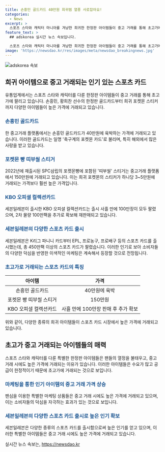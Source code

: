 ```yaml
---
title: 손흥민 골드카드 40만원 희귀템 열풍 사로잡아요!
categories:
  - News
excerpt: >
  스포츠 스타와 캐릭터 마니아를 겨냥한 희귀한 한정판 아이템들이 중고 거래를 통해 초고가에 팔리고 있다. 손흥민 골드카드는 40만원에 육박하는 가격에 거래되었고, 중고거래 플랫폼에서는 띠부씰 스티커가 150만원에 팔렸다. 또한 KT위즈파크 인근 세븐일레븐에서는 KBO 야구카드가 사흘 만에 100만장이 팔렸으며, 다양한 종류의 스포츠 카드가 유통되고 있다. 이러한 트렌드는 소비자들의 다양한 덕심을 반영한 이색적인 마케팅이 더욱 지속될 것으로 전망된다.
feature_text: >
  ## adskorea 실시간 뉴스 속보입니다.

  스포츠 스타와 캐릭터 마니아를 겨냥한 희귀한 한정판 아이템들이 중고 거래를 통해 초고가에 팔리고 있다. 손흥민 골드카드는 40만원에 육박하는 가격에 거래되었고, 중고거래 플랫폼에서는 띠부씰 스티커가 150만원에 팔렸다. 또한 KT위즈파크 인근 세븐일레븐에서는 KBO 야구카드가 사흘 만에 100만장이 팔렸으며, 다양한 종류의 스포츠 카드가 유통되고 있다. 이러한 트렌드는 소비자들의 다양한 덕심을 반영한 이색적인 마케팅이 더욱 지속될 것으로 전망된다.
image: 'https://newsdao.kr/res/images/meta/newsdao_breakingnews.jpg'
---
```


<p><img src="https://newsdao.kr/res/images/meta/newsdao_breakingnews.jpg" alt="adskorea 속보" /></p>

<h2 data-ke-size="size26">희귀 아이템으로 중고 거래되는 인기 있는 스포츠 카드</h2>

<p data-ke-size="size16">유통업계에서는 스포츠 스타와 캐릭터를 다룬 한정판 아이템들이 중고 거래를 통해 초고가에 팔리고 있습니다. 손흥민, 황희찬 선수의 한정판 골드카드부터 희귀 포켓몬 스티커까지 다양한 아이템들이 높은 가격에 거래되고 있습니다.</p>

<h3><b><span style="color: #1a5490;">손흥민 골드카드</span></b></h3>

<p data-ke-size="size16">한 중고거래 플랫폼에서는 손흥민 골드카드가 40만원에 육박하는 가격에 거래되고 있습니다. 이러한 골드카드는 일명 '축구계의 포켓몬 카드'로 불리며, 특히 해외에서 많은 사랑을 받고 있습니다.</p>

<h3><b><span style="color: #1a5490;">포켓몬 빵 띠부씰 스티거</span></b></h3>

<p data-ke-size="size16">2022년에 재출시된 SPC삼립의 포켓몬빵에 포함된 '띠부씰' 스티거는 중고거래 플랫폼에서 150만원에 거래되고 있습니다. 이는 희귀 포켓몬의 스티커가 하나당 3~5만원에 거래되는 가격보다 훨씬 높은 가격입니다.</p>

<h3><b><span style="color: #1a5490;">KBO 오피셜 컬렉션카드</span></b></h3>

<p data-ke-size="size16">세븐일레븐이 출시한 KBO 오피셜 컬렉션카드는 출시 사흘 만에 100만장이 모두 팔렸으며, 2차 물량 100만팩을 추가로 확보해 재판매되고 있습니다.</p>

<h3><b><span style="color: #1a5490;">세븐일레븐의 다양한 스포츠 카드 출시</span></b></h3>

<p data-ke-size="size16">세븐일레븐은 K리그 파니니 카드부터 EPL, 프로농구, 프로배구 등의 스포츠 카드를 출시했는데, 총 450만팩 이상의 스포츠 카드가 팔렸습니다. 이러한 인기로 보아 소비자들의 다양한 덕심을 반영한 이색적인 마케팅은 계속해서 등장할 것으로 전망됩니다.</p>

<h3><b><span style="color: #1a5490;">초고가로 거래되는 스포츠 카드의 특징</span></b></h3>

<table>
    <thead>
        <tr>
            <th style="text-align: center;">아이템</th>
            <th style="text-align: center;">가격</th>
        </tr>
    </thead>
    <tbody>
        <tr>
            <td style="text-align: center;">손흥민 골드카드</td>
            <td style="text-align: center;">40만원에 육박</td>
        </tr>
        <tr>
            <td style="text-align: center;">포켓몬 빵 띠부씰 스티거</td>
            <td style="text-align: center;">150만원</td>
        </tr>
        <tr>
            <td style="text-align: center;">KBO 오피셜 컬렉션카드</td>
            <td style="text-align: center;">사흘 만에 100만장 판매 후 추가 확보</td>
        </tr>
    </tbody>
</table>

<p data-ke-size="size16">위와 같이, 다양한 종류의 희귀 아이템들이 스포츠 카드 시장에서 높은 가격에 거래되고 있습니다.</p>

<h2 data-ke-size="size26">초고가 중고 거래되는 아이템들의 매력</h2>

<p data-ke-size="size16">스포츠 스타와 캐릭터를 다룬 특별한 한정판 아이템들은 팬들의 열정을 불태우고, 중고 거래 시에도 높은 가격에 거래되는 이유가 있습니다. 이러한 아이템들은 수요가 많고 공급이 한정적이기 때문에 초고가에 거래되는 것으로 보입니다.</p>

<h3><b><span style="color: #1a5490;">마케팅을 통한 인기 아이템의 중고 거래 가격 상승</span></b></h3>

<p data-ke-size="size16">팬심을 이용한 특별한 마케팅 상품들은 중고 거래 시에도 높은 가격에 거래되고 있으며, 이는 소비자들의 덕심을 자극하는 효과가 있는 것으로 보입니다.</p>

<h3><b><span style="color: #1a5490;">세븐일레븐의 다양한 스포츠 카드 출시로 높은 인기 확보</span></b></h3>

<p data-ke-size="size16">세븐일레븐은 다양한 종류의 스포츠 카드를 출시함으로써 높은 인기를 얻고 있으며, 이러한 특별한 아이템들은 중고 거래 시에도 높은 가격에 거래되고 있습니다.</p>
실시간 뉴스 속보는, <a href="https://newsdao.kr" rel="dofollow">https://newsdao.kr</a>


